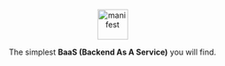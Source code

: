 <br>
<p align="center">
  <a href="https://manifest.build">
    <img alt="manifest" src="https://manifest.build/logo-transparent.svg" height="55px" />
  </a>
</p>

<p align="center">
The simplest <strong>BaaS (Backend As A Service)</strong> you will find.
</p>
